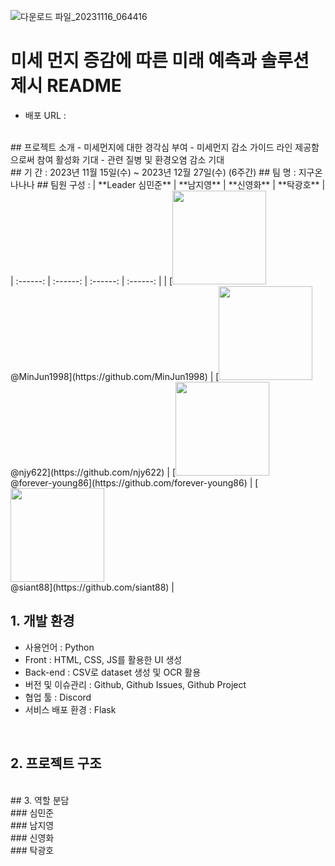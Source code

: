 ![다운로드 파일_20231116_064416](https://github.com/njy622/Onnanana_second-Projct/assets/139431528/e7b30e1d-5234-45c3-9629-bfa1f02d06b7)

# 미세 먼지 증감에 따른 미래 예측과 솔루션 제시 README

- 배포 URL : 
<br>
## 프로젝트 소개
- 미세먼지에 대한 경각심 부여
- 미세먼지 감소 가이드 라인 제공함으로써 참여 활성화 기대
- 관련 질병 및 환경오염 감소 기대
<br>
## 기  간 : 2023년 11월 15일(수) ~ 2023년 12월 27일(수) (6주간)
## 팀  명 : 지구온나나나
## 팀원 구성 :
| **Leader 심민준** | **남지영** | **신영화** | **탁광호** |
| :------: |  :------: | :------: | :------: |
| [<img src="https://avatars.githubusercontent.com/u/136799084?s=40&v=4" height=150 width=150> <br/> @MinJun1998](https://github.com/MinJun1998) | [<img src="https://avatars.githubusercontent.com/u/139431528?s=48&v=4" height=150 width=150> <br/> @njy622](https://github.com/njy622) | [<img src="https://avatars.githubusercontent.com/u/125530988?s=96&v=4" height=150 width=150> <br/> @forever-young86](https://github.com/forever-young86) | [<img src="https://avatars.githubusercontent.com/u/78691176?s=40&v=4" height=150 width=150> <br/> @siant88](https://github.com/siant88) |

</div>

<br>

## 1. 개발 환경
- 사용언어 : Python
- Front : HTML, CSS, JS를 활용한 UI 생성
- Back-end : CSV로 dataset 생성 및 OCR 활용
- 버전 및 이슈관리 : Github, Github Issues, Github Project
- 협업 툴 : Discord
- 서비스 배포 환경 : Flask
<br>


## 2. 프로젝트 구조
<br>
## 3. 역할 분담
<br>
### 심민준 
<br>
### 남지영
<br>
### 신영화
<br>
### 탁광호
<br>
